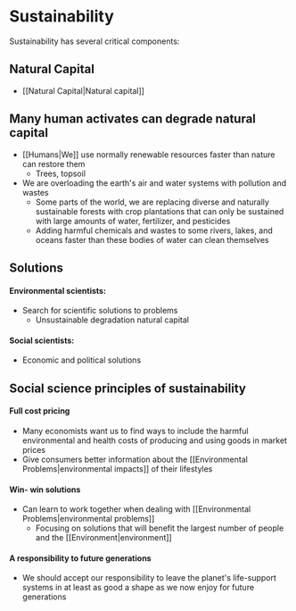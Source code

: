 # Sustainability

Sustainability has several critical components:

## Natural Capital
- [[Natural Capital|Natural capital]]

## Many human activates can degrade natural capital
-  [[Humans|We]] use normally renewable resources faster than nature can restore them
	- Trees, topsoil
- We are overloading the earth's air and water systems with pollution and wastes
	- Some parts of the world, we are replacing diverse and naturally sustainable forests with crop plantations that can only be sustained with large amounts of water, fertilizer, and pesticides
	- Adding harmful chemicals and wastes to some rivers, lakes, and oceans faster than these bodies of water can clean themselves

## Solutions

#### Environmental scientists:
- Search for scientific solutions to problems
	- Unsustainable degradation natural capital

#### Social scientists:
- Economic and political solutions

## Social science principles of sustainability

#### Full cost pricing
- Many economists want us to find ways to include the harmful environmental and health costs of producing and using goods in market prices
- Give consumers better information about the [[Environmental Problems|environmental impacts]] of their lifestyles

#### Win- win solutions
- Can learn to work together when dealing with [[Environmental Problems|environmental problems]]
	- Focusing on solutions that will benefit the largest number of people and the [[Environment|environment]]

#### A responsibility to future generations
- We should accept our responsibility to leave the planet's life-support systems in at least as good a shape as we now enjoy for future generations

